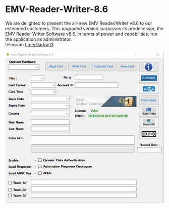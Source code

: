 # EMV-Reader-Writer-8.6
We are delighted to present the all-new EMV Reader/Writer v8.6 to our esteemed customers. This upgraded version surpasses its predecessor, the EMV Reader Writer Software v8.6, in terms of power and capabilities.
run the application as administrator.              
telegram [t.me/Darkw13](https://t.me/Darkw13)

![Emv Reader Writer 8.6](https://github.com/sudo73/EMV-Reader-Writer-v8.6/blob/main/emv86.png)
